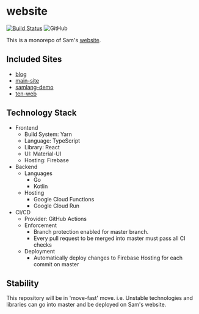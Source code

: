 # website

[![Build Status](https://action-badges.now.sh/SamChou19815/website)](https://github.com/SamChou19815/samlang/website)
![GitHub](https://img.shields.io/github/license/SamChou19815/website.svg)

This is a monorepo of Sam's [website](https://developersam.com).

## Included Sites

- [blog](https://blog.developersam.com)
- [main-site](https://developersam.com)
- [samlang-demo](https://samlang-demo.developersam.com)
- [ten-web](https://ten.developersam.com)

## Technology Stack

- Frontend
  - Build System: Yarn
  - Language: TypeScript
  - Library: React
  - UI: Material-UI
  - Hosting: Firebase
- Backend
  - Languages
    - Go
    - Kotlin
  - Hosting
    - Google Cloud Functions
    - Google Cloud Run
- CI/CD
  - Provider: GitHub Actions
  - Enforcement
    - Branch protection enabled for master branch.
    - Every pull request to be merged into master must pass all CI checks
  - Deployment
    - Automatically deploy changes to Firebase Hosting for each commit on master

## Stability

This repository will be in 'move-fast' move. i.e. Unstable technologies and libraries can go into
master and be deployed on Sam's website.
